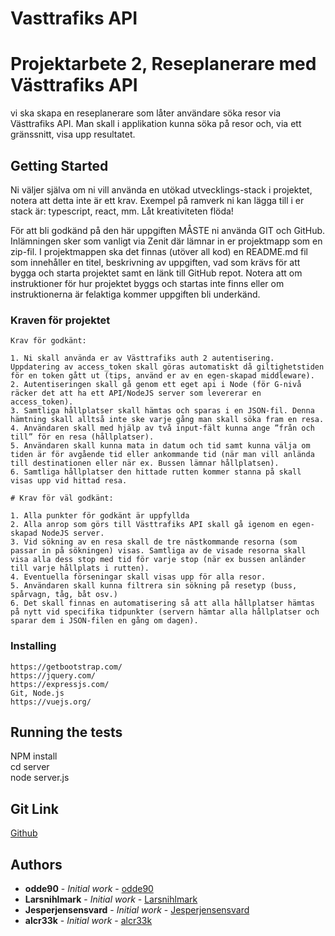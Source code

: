 # Vasttrafiks API
# Projektarbete 2, Reseplanerare med Västtrafiks API

vi ska skapa en reseplanerare som låter användare söka resor via Västtrafiks API. Man skall i applikation kunna söka på resor och, via ett gränssnitt, visa upp resultatet.

## Getting Started

Ni väljer själva om ni vill använda en utökad utvecklings-stack i projektet, notera att detta inte är ett krav. Exempel på ramverk ni kan lägga till i er stack är: typescript, react, mm. Låt kreativiteten flöda!

För att bli godkänd på den här uppgiften MÅSTE ni använda GIT och GitHub. Inlämningen sker som vanligt via Zenit där lämnar in er projektmapp som en zip-fil. I projektmappen ska det finnas (utöver all kod) en README.md fil som innehåller en titel, beskrivning av uppgiften, vad som krävs för att bygga och starta projektet samt en länk till GitHub repot. Notera att om instruktioner för hur projektet byggs och startas inte finns eller om instruktionerna är felaktiga kommer uppgiften bli underkänd.


### Kraven för projektet

```
Krav för godkänt:

1. Ni skall använda er av Västtrafiks auth 2 autentisering.
Uppdatering av access_token skall göras automatiskt då giltighetstiden för en token gått ut (tips, använd er av en egen-skapad middleware).
2. Autentiseringen skall gå genom ett eget api i Node (för G-nivå räcker det att ha ett API/NodeJS server som levererar en access_token).
3. Samtliga hållplatser skall hämtas och sparas i en JSON-fil. Denna hämtning skall alltså inte ske varje gång man skall söka fram en resa.
4. Användaren skall med hjälp av två input-fält kunna ange ”från och till” för en resa (hållplatser).
5. Användaren skall kunna mata in datum och tid samt kunna välja om tiden är för avgående tid eller ankommande tid (när man vill anlända till destinationen eller när ex. Bussen lämnar hållplatsen).
6. Samtliga hållplatser den hittade rutten kommer stanna på skall visas upp vid hittad resa.

# Krav för väl godkänt:

1. Alla punkter för godkänt är uppfyllda
2. Alla anrop som görs till Västtrafiks API skall gå igenom en egen-skapad NodeJS server.
3. Vid sökning av en resa skall de tre nästkommande resorna (som passar in på sökningen) visas. Samtliga av de visade resorna skall visa alla dess stop med tid för varje stop (när ex bussen anländer till varje hållplats i rutten).
4. Eventuella förseningar skall visas upp för alla resor.
5. Användaren skall kunna filtrera sin sökning på resetyp (buss, spårvagn, tåg, båt osv.)
6. Det skall finnas en automatisering så att alla hållplatser hämtas på nytt vid specifika tidpunkter (servern hämtar alla hållplatser och sparar dem i JSON-filen en gång om dagen).
```

### Installing

```
https://getbootstrap.com/
https://jquery.com/
https://expressjs.com/
Git, Node.js
https://vuejs.org/
```

## Running the tests

NPM install<br>
cd server<br>
node server.js<br>

 ## Git Link
 [Github](https://github.com/odde90/Vasttrafiks-API)

## Authors

* **odde90** - *Initial work* - [odde90](https://github.com/odde90)
* **Larsnihlmark** - *Initial work* - [Larsnihlmark](https://github.com/Larsnihlmark)
* **Jesperjensensvard** - *Initial work* - [Jesperjensensvard](https://github.com/Jesperjensensvard)
* **alcr33k** - *Initial work* - [alcr33k](https://github.com/https://github.com/alcr33k)



